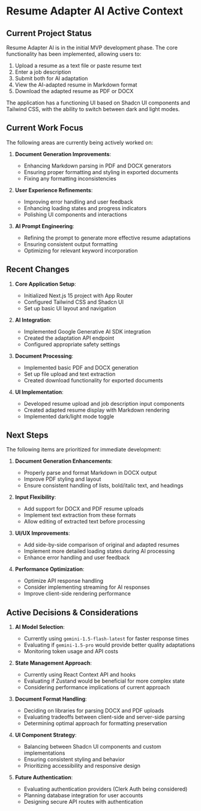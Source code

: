 # Resume Adapter AI Active Context

## Current Project Status

Resume Adapter AI is in the initial MVP development phase. The core functionality has been implemented, allowing users to:

1. Upload a resume as a text file or paste resume text
2. Enter a job description
3. Submit both for AI adaptation
4. View the AI-adapted resume in Markdown format
5. Download the adapted resume as PDF or DOCX

The application has a functioning UI based on Shadcn UI components and Tailwind CSS, with the ability to switch between dark and light modes.

## Current Work Focus

The following areas are currently being actively worked on:

1. **Document Generation Improvements**:
   - Enhancing Markdown parsing in PDF and DOCX generators
   - Ensuring proper formatting and styling in exported documents
   - Fixing any formatting inconsistencies

2. **User Experience Refinements**:
   - Improving error handling and user feedback
   - Enhancing loading states and progress indicators
   - Polishing UI components and interactions

3. **AI Prompt Engineering**:
   - Refining the prompt to generate more effective resume adaptations
   - Ensuring consistent output formatting
   - Optimizing for relevant keyword incorporation

## Recent Changes

1. **Core Application Setup**:
   - Initialized Next.js 15 project with App Router
   - Configured Tailwind CSS and Shadcn UI
   - Set up basic UI layout and navigation

2. **AI Integration**:
   - Implemented Google Generative AI SDK integration
   - Created the adaptation API endpoint
   - Configured appropriate safety settings

3. **Document Processing**:
   - Implemented basic PDF and DOCX generation
   - Set up file upload and text extraction
   - Created download functionality for exported documents

4. **UI Implementation**:
   - Developed resume upload and job description input components
   - Created adapted resume display with Markdown rendering
   - Implemented dark/light mode toggle

## Next Steps

The following items are prioritized for immediate development:

1. **Document Generation Enhancements**:
   - Properly parse and format Markdown in DOCX output
   - Improve PDF styling and layout
   - Ensure consistent handling of lists, bold/italic text, and headings

2. **Input Flexibility**:
   - Add support for DOCX and PDF resume uploads
   - Implement text extraction from these formats
   - Allow editing of extracted text before processing

3. **UI/UX Improvements**:
   - Add side-by-side comparison of original and adapted resumes
   - Implement more detailed loading states during AI processing
   - Enhance error handling and user feedback

4. **Performance Optimization**:
   - Optimize API response handling
   - Consider implementing streaming for AI responses
   - Improve client-side rendering performance

## Active Decisions & Considerations

1. **AI Model Selection**:
   - Currently using `gemini-1.5-flash-latest` for faster response times
   - Evaluating if `gemini-1.5-pro` would provide better quality adaptations
   - Monitoring token usage and API costs

2. **State Management Approach**:
   - Currently using React Context API and hooks
   - Evaluating if Zustand would be beneficial for more complex state
   - Considering performance implications of current approach

3. **Document Format Handling**:
   - Deciding on libraries for parsing DOCX and PDF uploads
   - Evaluating tradeoffs between client-side and server-side parsing
   - Determining optimal approach for formatting preservation

4. **UI Component Strategy**:
   - Balancing between Shadcn UI components and custom implementations
   - Ensuring consistent styling and behavior
   - Prioritizing accessibility and responsive design

5. **Future Authentication**:
   - Evaluating authentication providers (Clerk Auth being considered)
   - Planning database integration for user accounts
   - Designing secure API routes with authentication 
